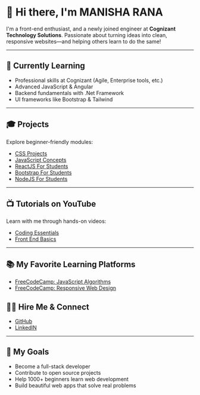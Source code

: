 # 👋 Hi there, I'm MANISHA RANA
 
I'm a front-end enthusiast, and a newly joined engineer at **Cognizant Technology Solutions**. Passionate about turning ideas into clean, responsive websites—and helping others learn to do the same!
 
---
 
## 🌱 Currently Learning
 
- Professional skills at Cognizant (Agile, Enterprise tools, etc.)
- Advanced JavaScript & Angular
- Backend fundamentals with .Net Framework
- UI frameworks like Bootstrap & Tailwind
 
---
 
## 🎓 Projects
 
Explore beginner-friendly modules:
- [CSS Projects](CSSProjects)
- [JavaScript Concepts](JavaScriptConcepts)
- [ReactJS For Students](ReactJSForStudents)
- [Bootstrap For Students](BootstrapForStudents)
- [NodeJS For Students](NodeJSForStudents)
 
---
 
## 📺 Tutorials on YouTube
 
Learn with me through hands-on videos:
- [Coding Essentials](https://www.youtube.com/playlist?list=PL7SHzFbuSdW0LWKYOOMPVzVVCa_BtnuZb)
- [Front End Basics](https://www.youtube.com/playlist?list=PL7SHzFbuSdW2DmT1ebDC_iSM9rDD-kT6F)
 
---
 
## 📚 My Favorite Learning Platforms
 
- [FreeCodeCamp: JavaScript Algorithms](https://www.freecodecamp.org/learn/javascript-algorithms-and-data-structures/)
- [FreeCodeCamp: Responsive Web Design](https://www.freecodecamp.org/learn/2022/responsive-web-design/)
 

 
## 🧑‍💻 Hire Me & Connect
 
- [GitHub](https://github.com/Jay-study-nildana)  
- [LinkedIN](https://www.linkedin.com/in/amreen-banu-32a162313)
---
 
## 🚀 My Goals
 
- Become a full-stack developer  
- Contribute to open source projects  
- Help 1000+ beginners learn web development  
- Build beautiful web apps that solve real problems
